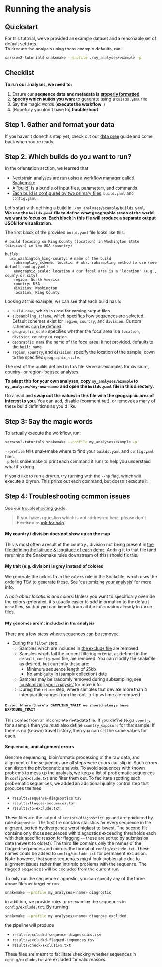 # Running the analysis

## Quickstart  

For this tutorial, we've provided an example dataset and a reasonable set of default settings.  
To execute the analysis using these example defaults, run:  
```bash
sarscov2-tutorial$ snakemake --profile ./my_analyses/example -p
```

## Checklist    

**To run our analyses, we need to:**  
1. Ensure our **sequence data and metadata is [properly formatted](data-prep.md)**  
2. **Specify which builds you want** to generate using a `builds.yaml` file  
3. Say the magic words (**execute the workflow** :)  
4. [Hopefully you don't have to] **troubleshoot**

## Step 1. Gather and format your data  

If you haven't done this step yet, check out our [data prep](data-prep.md) guide and come back when you're ready.  

## Step 2. Which builds do you want to run?  

In the orientation section, we learned that  
- [Nextstrain analyses are run using a workflow manager called Snakemake](orientation-workflow.md)  
- [A "build"](glossary.md#Build) is a bundle of input files, parameters, and commands   
- [Each build is configured by two primary files](orientation-files.md): `build.yaml` and `config.yaml`  

Let's start with defining a build in `./my_analyses/example/builds.yaml`.  
**We use the `builds.yaml` file to define what geographic areas of the world we want to focus on. Each block in this file will produce a separate output JSON for visualization**.  

The first block of the provided `build.yaml` file looks like this:  
```
# build focusing on King County (location) in Washington State (division) in the USA (country)

builds:
  usa_washington_king-county: # name of the build
    subsampling_scheme: location # what subsampling method to use (see default_config.yaml)
    geographic_scale: location # our focal area is a 'location' (e.g., county or city)
    region: North America
    country: USA
    division: Washington
    location: King County
```
Looking at this example, we can see that each build has a:  
- `build_name`, which is used for naming output files  
- `subsampling_scheme`, which specifies how sequences are selected. Default schemes exist for `region`, `country`, and `division`. Custom schemes [can be defined](###).
- `geographic_scale` specifies whether the focal area is a `location`, `division`, `country` or `region`.  
- `geographic_name` the name of the focal area; if not provided, defaults to the `build_name`  
- `region`, `country`, and `division`: specify the location of the sample, down to the specified `geographic_scale`.

The rest of the builds defined in this file serve as examples for division-, country- or region-focused analyses.

**To adapt this for your own analyses, copy `my_analyses/example` to `my_analyses/<my-new-name>` and open the `builds.yaml`
file in this directory.**

Go ahead and **swap out the values in this file with the geographic area of interest to you.** You can add, disable (comment out), or remove as many of these build definitions as you'd like.  

## Step 3: Say the magic words  

To actually execute the workflow, run:  

```bash  
sarscov2-tutorial$ snakemake --profile my_analyses/example -p  
```

`--profile` tells snakemake where to find your `builds.yaml` and `config.yaml` files.  
`-p` tells snakemake to print each command it runs to help you understand what it's doing.   

If you'd like to run a dryrun, try running with the `--np` flag, which will execute a dryrun. This prints out each command, but doesn't execute it.


## Step 4: Troubleshooting common issues

See our [troubleshooting guide](XXX).


> If you have a question which is not addressed here, please don't hestitate to [ask for help](XXX)


#### My country / division does not show up on the map

This is most often a result of the country / division not being present in [the file defining the latitude & longitude of each deme](../config/lat_longs.tsv).
Adding it to that file (and rerunning the Snakemake rules downstream of this) should fix this.

#### My trait (e.g. division) is grey instead of colored

We generate the colors from the `colors` rule in the Snakefile, which uses the [ordering TSV](./default_config/ordering.tsv) to generate these. See ['customizing your analysis'](customizing-analysis.md) for more info.

_*A note about locations and colors:*_
Unless you want to specifically override the colors generated, it's usually easier to _add_ information to the default `ncov` files, so that you can benefit from all the information already in those files.

#### My genomes aren't included in the analysis

There are a few steps where sequences can be removed:

- During the `filter` step:
    - Samples which are included in [the exclude file](../default_config/exclude.tsv) are removed
    - Samples which fail the current filtering criteria, as defined in the `default_config.yaml` file, are removed. You can modify the snakefile as desired, but currently these are:
        - Minimum sequence length of 25kb
        - No ambiguity in (sample collection) date
    - Samples may be randomly removed during subsampling; see ['customizing your analysis'](customizing-analysis.md) for more info.
  - During the `refine` step, where samples that deviate more than 4 interquartile ranges from the root-to-tip vs time are removed

#### `Error: Where there's SAMPLING_TRAIT we should always have EXPOSURE_TRAIT`

This comes from an incomplete metadata file.
If you define (e.g.) `country` for a sample then you _must_ also define `country_exposure` for that sample.
If there is no (known) travel history, then you can set the same values for each.


#### Sequencing and alignment errors

Genome sequencing, bioinformatic processing of the raw data, and alignment of the sequences are all steps were errors can slip in.
Such errors can distort the phylogenetic analysis.
To avoid sequences with known problems to mess up the analysis, we keep a list of problematic sequences in `config/exclude.txt` and filter them out.
To facilitate spotting such problematic sequences, we added an additional quality control step that produces the files

 * `results/sequence-diagnostics.tsv`
 * `results/flagged-sequences.tsv`
 * `results/to-exclude.txt`

These files are the output of `scripts/diagnostics.py` and are produced by rule `diagnostic`.
The first file contains statistics for every sequence in the aligment, sorted by divergence worst highest to lowest.
The second file contains only those sequences with diagnostics exceeding thresholds each with their specific reason for flagging -- these are sorted by submission date (newest to oldest).
The third file contains only the names of the flagged sequences and mirrors the format of `config/exclude.txt`.
These names could be added to `config/exclude.txt` for permanent exclusion.
Note, however, that some sequences might look problematic due to alignment issues rather than intrinsic problems with the sequence.
The flagged sequences will be excluded from the current run.

To only run the sequence diagnostic, you can specify any of the three above files as target or run:
```bash
snakemake --profile my_analyses/<name> diagnostic
```

In addition, we provide rules to re-examine the sequences in `config/exclude.txt`.
By running
```bash
snakemake --profile my_analyses/<name> diagnose_excluded
```
the pipeline will produce

 * `results/excluded-sequence-diagnostics.tsv`
 * `results/excluded-flagged-sequences.tsv`
 * `results/check-exclusion.txt`

These files are meant to facilitate checking whether sequences in `config/exclude.txt` are excluded for valid reasons.

